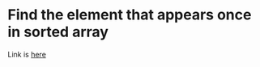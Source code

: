# Find the element that appears once in sorted array
Link is [here](https://practice.geeksforgeeks.org/problems/find-the-element-that-appears-once-in-sorted-array/0)